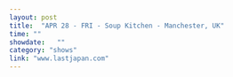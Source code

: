 ```yaml
---
layout: post
title:  "APR 28 - FRI - Soup Kitchen - Manchester, UK"
time: ""
showdate:   ""
category: "shows"
link: "www.lastjapan.com"
---
```

